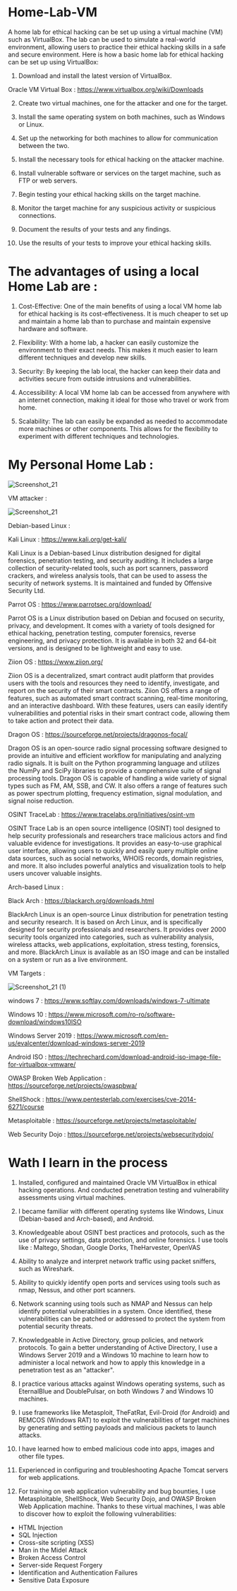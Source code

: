 # Home-Lab-VM

A home lab for ethical hacking can be set up using a virtual machine (VM) such as VirtualBox. The lab can be used to simulate a real-world environment, allowing users to practice their ethical hacking skills in a safe and secure environment. Here is how a basic home lab for ethical hacking can be set up using VirtualBox:

1. Download and install the latest version of VirtualBox.

Oracle VM Virtual Box : https://www.virtualbox.org/wiki/Downloads

2. Create two virtual machines, one for the attacker and one for the target.

3. Install the same operating system on both machines, such as Windows or Linux.

4. Set up the networking for both machines to allow for communication between the two.

5. Install the necessary tools for ethical hacking on the attacker machine.

6. Install vulnerable software or services on the target machine, such as FTP or web servers.

7. Begin testing your ethical hacking skills on the target machine.

8. Monitor the target machine for any suspicious activity or suspicious connections.

9. Document the results of your tests and any findings.

10. Use the results of your tests to improve your ethical hacking skills.



# The advantages of using a local Home Lab are :

1. Cost-Effective: One of the main benefits of using a local VM home lab for ethical hacking is its cost-effectiveness. It is much cheaper to set up and maintain a home lab than to purchase and maintain expensive hardware and software.

2. Flexibility: With a home lab, a hacker can easily customize the environment to their exact needs. This makes it much easier to learn different techniques and develop new skills.

3. Security: By keeping the lab local, the hacker can keep their data and activities secure from outside intrusions and vulnerabilities.

4. Accessibility: A local VM home lab can be accessed from anywhere with an internet connection, making it ideal for those who travel or work from home.

5. Scalability: The lab can easily be expanded as needed to accommodate more machines or other components. This allows for the flexibility to experiment with different techniques and technologies.

# My Personal Home Lab : 

![Screenshot_21](https://user-images.githubusercontent.com/56380723/208121213-8d87eb81-b80f-4777-a77d-ca062104a96f.png)

VM attacker :

![Screenshot_21](https://user-images.githubusercontent.com/56380723/208122579-09f6b6e5-0f97-4947-adc3-76c1e92ce3ca.png)

Debian-based Linux :

Kali Linux : https://www.kali.org/get-kali/

Kali Linux is a Debian-based Linux distribution designed for digital forensics, penetration testing, and security auditing. It includes a large collection of security-related tools, such as port scanners, password crackers, and wireless analysis tools, that can be used to assess the security of network systems. It is maintained and funded by Offensive Security Ltd.

Parrot OS : https://www.parrotsec.org/download/

Parrot OS is a Linux distribution based on Debian and focused on security, privacy, and development. It comes with a variety of tools designed for ethical hacking, penetration testing, computer forensics, reverse engineering, and privacy protection. It is available in both 32 and 64-bit versions, and is designed to be lightweight and easy to use.

Ziion OS : https://www.ziion.org/

Ziion OS is a decentralized, smart contract audit platform that provides users with the tools and resources they need to identify, investigate, and report on the security of their smart contracts. Ziion OS offers a range of features, such as automated smart contract scanning, real-time monitoring, and an interactive dashboard. With these features, users can easily identify vulnerabilities and potential risks in their smart contract code, allowing them to take action and protect their data.

Dragon OS : https://sourceforge.net/projects/dragonos-focal/

Dragon OS is an open-source radio signal processing software designed to provide an intuitive and efficient workflow for manipulating and analyzing radio signals. It is built on the Python programming language and utilizes the NumPy and SciPy libraries to provide a comprehensive suite of signal processing tools. Dragon OS is capable of handling a wide variety of signal types such as FM, AM, SSB, and CW. It also offers a range of features such as power spectrum plotting, frequency estimation, signal modulation, and signal noise reduction.

OSINT TraceLab : https://www.tracelabs.org/initiatives/osint-vm

OSINT Trace Lab is an open source intelligence (OSINT) tool designed to help security professionals and researchers trace malicious actors and find valuable evidence for investigations. It provides an easy-to-use graphical user interface, allowing users to quickly and easily query multiple online data sources, such as social networks, WHOIS records, domain registries, and more. It also includes powerful analytics and visualization tools to help users uncover valuable insights.

Arch-based Linux :

Black Arch : https://blackarch.org/downloads.html

BlackArch Linux is an open-source Linux distribution for penetration testing and security research. It is based on Arch Linux, and is specifically designed for security professionals and researchers. It provides over 2000 security tools organized into categories, such as vulnerability analysis, wireless attacks, web applications, exploitation, stress testing, forensics, and more. BlackArch Linux is available as an ISO image and can be installed on a system or run as a live environment.

VM Targets :

![Screenshot_21 (1)](https://user-images.githubusercontent.com/56380723/208122588-8009e811-b11d-4641-b4db-ee882d901126.png)



windows 7 : https://www.softlay.com/downloads/windows-7-ultimate

Windows 10 : https://www.microsoft.com/ro-ro/software-download/windows10ISO

Windows Server 2019 : https://www.microsoft.com/en-us/evalcenter/download-windows-server-2019

Android ISO : https://techrechard.com/download-android-iso-image-file-for-virtualbox-vmware/

OWASP Broken Web Application : https://sourceforge.net/projects/owaspbwa/

ShellShock : https://www.pentesterlab.com/exercises/cve-2014-6271/course

Metasploitable : https://sourceforge.net/projects/metasploitable/

Web Security Dojo : https://sourceforge.net/projects/websecuritydojo/

# Wath I learn in the process

1. Installed, configured and maintained Oracle VM VirtualBox in ethical hacking operations. And conducted penetration testing and vulnerability assessments using virtual machines.

2. I became familiar with different operating systems like Windows, Linux (Debian-based and Arch-based), and Android.

3. Knowledgeable about OSINT best practices and protocols, such as the use of privacy settings, data protection, and online forensics. I use tools like : Maltego, Shodan, Google Dorks, TheHarvester, OpenVAS

4. Ability to analyze and interpret network traffic using packet sniffers, such as Wireshark.

5. Ability to quickly identify open ports and services using tools such as nmap, Nessus, and other port scanners.

6. Network scanning using tools such as NMAP and Nessus can help identify potential vulnerabilities in a system. Once identified, these vulnerabilities can be patched or addressed to protect the system from potential security threats.

7. Knowledgeable in Active Directory, group policies, and network protocols. To gain a better understanding of Active Directory, I use a Windows Server 2019 and a Windows 10 machine to learn how to administer a local network and how to apply this knowledge in a penetration test as an "attacker".

8. I practice various attacks against Windows operating systems, such as EternalBlue and DoublePulsar, on both Windows 7 and Windows 10 machines.

9. I use frameworks like Metasploit, TheFatRat, Evil-Droid (for Android) and REMCOS (Windows RAT) to exploit the vulnerabilities of target machines by generating and setting payloads and malicious packets to launch attacks.

10. I have learned how to embed malicious code into apps, images and other file types.

11. Experienced in configuring and troubleshooting Apache Tomcat servers for web applications.

12. For training on web application vulnerability and bug bounties, I use Metasploitable, ShellShock, Web Security Dojo, and OWASP Broken Web Application machine. Thanks to these virtual machines, I was able to discover how to exploit the following vulnerabilities: 

   * HTML Injection
   * SQL Injection
   * Cross-site scripting (XSS)
   * Man in the Midel Attack
   * Broken Access Control
   * Server-side Request Forgery
   * Identification and Authentication Failures
   * Sensitive Data Exposure
